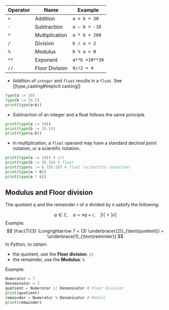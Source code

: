 | Operator | Name           | Example      |
| -------- | -------------- | ------------ |
| `+`      | Addition       | `a + b = 30` |
| `-`      | Subtraction    | `a – b = -10` |
| `*`      | Multiplication | `a * b = 200` |
| `/`      | Division       | `b / a = 2` |
| `%`      | Modulus        | `b % a = 0` |
| `**`     | Exponent       | `a**b =10**20` |
| `//`     | Floor Division | `9//2 = 4` |

- Addition of `integer` and `float` results in a `float`. See [[type_casting#Implicit casting]]
```Python
type(a := 10)
type(b := 20.5)
print(type(a+b))
```

- Subtraction of an integer and a float follows the same principle.
```Python
print(type(a := 10))
print(type(b := 20.5))
print(type(a-b))
```

- In multiplication, a `float` operand may have a standard decimal point notation, or a scientific notation.
```Python
print(type(a := 10)) # int
print(type(b := 20.5)) # float
print(type(c := 6.75E-3)) # float (scientific notation)
print(type(a * b))
print(type(a * c))
```

## Modulus and Floor division
The quotient $q$ and the remainder $r$ of $a$ divided by $n$ satisfy the following:

$$
q \in \mathbb{Z}, \quad a = nq+r, \quad |r|<|n|
$$
Example:
$$
\frac{7}{3} \Longrightarrow 7 = (3) \underbrace{(2)}_{\text{quotient}} + \underbrace{1}_{\text{reminder}}
$$
In Python, to obtain:
- the quotient, use the **Floor division**: `//`
- the remainder, use the **Modulus**: `%`

Example:
```Python
Numerator = 7
Denominator = 3
quotient = Numerator // Denominator # Floor division
print(quotient)
remainder = Numerator % Denominator # Modulo
print(remainder)
```